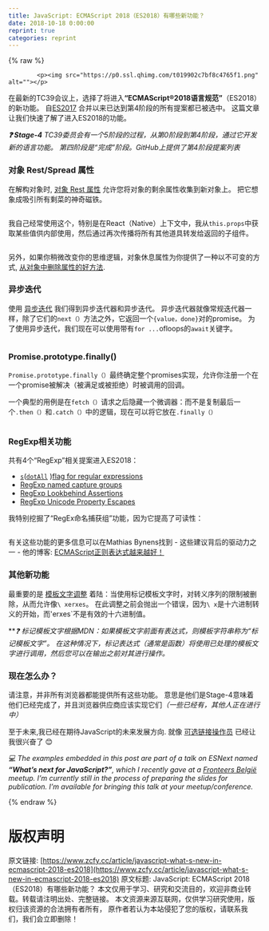 ```yaml
---
title: JavaScript: ECMAScript 2018（ES2018）有哪些新功能？ 
date: 2018-10-18 0:00:00
reprint: true
categories: reprint
---
```


{% raw %}

            <p><img src="https://p0.ssl.qhimg.com/t019902c7bf8c4765f1.png" alt=""></p>
<p>在最新的TC39会议上，选择了将进入<strong>“ECMAScript®2018语言规范”</strong>（ES2018）的新功能。 自<a href="https://www.bram.us/2017/07/18/es2017-es8-language-features/">ES2017</a> 合并以来已达到第4阶段的所有提案都已被选中。 这篇文章让我们快速了解了进入ES2018的功能。 </p>
<p><strong><em>❓ Stage-4</em></strong> <em>TC39委员会有一个5阶段的过程，从第0阶段到第4阶段，通过它开发新的语言功能。 第四阶段是“完成”阶段。GitHub上提供了第4阶段提案列表</em></p>
<h3>对象 Rest/Spread 属性</h3>
<p>在解构对象时, <a href="https://github.com/tc39/proposal-object-rest-spread">对象 Rest 属性</a> 允许您将对象的剩余属性收集到新对象上。 把它想象成吸引所有剩菜的神奇磁铁。</p>
<p><img src="https://p0.ssl.qhimg.com/t018ae788fa61f569f8.png" alt=""></p>
<p>我自己经常使用这个，特别是在React（Native）上下文中，我从<code>this.props</code>中获取某些值供内部使用，然后通过再次传播将所有其他道具转发给返回的子组件。</p>
<p><img src="https://p0.ssl.qhimg.com/t01e5b700f55b4f0e33.png" alt=""></p>
<p>另外，如果你稍微改变你的思维逻辑，对象休息属性为你提供了一种以不可变的方式, <a href="https://www.bram.us/2018/01/10/javascript-removing-a-property-from-an-object-immutably-by-destructuring-it/">从对象中删除属性的好方法</a>.</p>
<h3>异步迭代</h3>
<p>使用 <a href="https://github.com/tc39/proposal-async-iteration">异步迭代</a> 我们得到异步迭代器和异步迭代。 异步迭代器就像常规迭代器一样，除了它们的<code>next（）</code>方法之外，它返回一个<code>{value，done}</code>对的promise。 为了使用异步迭代，我们现在可以使用带有<code>for ...</code>ofloops的<code>await</code>关键字。</p>
<p><img src="https://p0.ssl.qhimg.com/t0185be641b30d874d6.png" alt=""></p>
<h3>Promise.prototype.finally()</h3>
<p><code>Promise.prototype.finally（）</code>最终确定整个promises实现，允许你注册一个在一个promise被解决（被满足或被拒绝）时被调用的回调。</p>
<p>一个典型的用例是在<code>fetch（）</code>请求之后隐藏一个微调器：而不是复制最后一个<code>.then（）</code>和<code>.catch（）</code>中的逻辑，现在可以将它放在<code>.finally（）</code></p>
<p><img src="https://p0.ssl.qhimg.com/t013b661bef1e678083.png" alt=""></p>
<h3>RegExp相关功能</h3>
<p>共有4个“RegExp”相关提案进入ES2018：</p>
<ul>
<li><a href="https://github.com/tc39/proposal-regexp-dotall-flag"><code>s</code></a>(<a href="https://github.com/tc39/proposal-regexp-dotall-flag"><code>dotAll</code></a> )<a href="https://github.com/tc39/proposal-regexp-dotall-flag">flag for regular expressions</a></li>
<li><a href="https://github.com/tc39/proposal-regexp-named-groups">RegExp named capture groups</a></li>
<li><a href="https://github.com/tc39/proposal-regexp-lookbehind">RegExp Lookbehind Assertions</a></li>
<li><a href="https://github.com/tc39/proposal-regexp-unicode-property-escapes">RegExp Unicode Property Escapes</a></li>
</ul>
<p>我特别挖掘了“RegEx命名捕获组”功能，因为它提高了可读性：</p>
<p><img src="https://p0.ssl.qhimg.com/t01759a10d90da7ecc7.png" alt=""></p>
<p>有关这些功能的更多信息可以在Mathias Bynens找到 - 这些建议背后的驱动力之一 - 他的博客: <a href="https://mathiasbynens.be/notes/es-regexp-proposals">ECMAScript正则表达式越来越好！</a></p>
<h3>其他新功能</h3>
<p>最重要的是 <a href="https://github.com/tc39/proposal-template-literal-revision">模板文字调整</a> 着陆：当使用标记模板文字时，对转义序列的限制被删除，从而允许像<code>\ xerxes</code>。 在此调整之前会抛出一个错误，因为<code>\ x</code>是十六进制转义的开始，而'erxes`不是有效的十六进制值。</p>
<p>**<em>❓ 标记模板文字根据MDN：如果模板文字前面有表达式，则模板字符串称为“标记模板文字”。 在这种情况下，标记表达式（通常是函数）将使用已处理的模板文字进行调用，然后您可以在输出之前对其进行操作。</em></p>
<h3>现在怎么办？</h3>
<p>请注意，并非所有浏览器都能提供所有这些功能。 意思是他们是Stage-4意味着他们已经完成了，并且浏览器供应商应该实现它们<em>（一些已经有，其他人正在进行中）</em></p>
<p>至于未来,我已经在期待JavaScript的未来发展方向. 就像 <a href="https://www.bram.us/2017/01/30/javascript-null-propagation-operator/">可选链接操作员</a> 已经让我很兴奋了 😊</p>
<p><em>💻 The examples embedded in this post are part of a talk on ESNext named</em> <strong><em>“What’s next for JavaScript?”</em></strong><em>, which I recently gave at a</em> <a href="https://fronteers.nl/vereniging/commissies/belgie"><em>Fronteers België</em></a> <em>meetup. I’m currently still in the process of preparing the slides for publication. I’m available for bringing this talk at your meetup/conference.</em></p>

          
{% endraw %}

# 版权声明
原文链接: [https://www.zcfy.cc/article/javascript-what-s-new-in-ecmascript-2018-es2018](https://www.zcfy.cc/article/javascript-what-s-new-in-ecmascript-2018-es2018)
原文标题: JavaScript: ECMAScript 2018（ES2018）有哪些新功能？
本文仅用于学习、研究和交流目的，欢迎非商业转载。转载请注明出处、完整链接。
本文资源来源互联网，仅供学习研究使用，版权归该资源的合法拥有者所有，
原作者若认为本站侵犯了您的版权，请联系我们，我们会立即删除！
